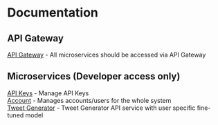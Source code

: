 # Documentation

## API Gateway
[API Gateway](gateway/README.md) - All microservices should be accessed via API Gateway  

## Microservices (Developer access only)
[API Keys](api-keys/README.md) - Manage API Keys  
[Account](account/README.md) - Manages accounts/users for the whole system  
[Tweet Generator](account/README.md) - Tweet Generator API service with user specific fine-tuned model  
